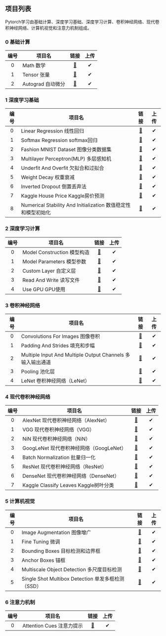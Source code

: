 ## 项目列表

Pytorch学习由基础计算、深度学习基础、深度学习计算、卷积神经网络、现代卷积神经网络、计算机视觉和注意力机制组成。

### 0 基础计算

| 编号 | 项目名            |                             链接                             | 上传 |
| :--: | ----------------- | :----------------------------------------------------------: | :--: |
|  0   | Math 数学         | [🎫](./000_pytorch_%E5%9F%BA%E7%A1%80%E8%AE%A1%E7%AE%97/00_Math_%E6%95%B0%E5%AD%A6) |  ✔   |
|  1   | Tensor 张量       | [🎫](./000_pytorch_%E5%9F%BA%E7%A1%80%E8%AE%A1%E7%AE%97/01_Tensor_%E5%BC%A0%E9%87%8F) |  ✔   |
|  2   | Autograd 自动微分 | [🎫](./000_pytorch_%E5%9F%BA%E7%A1%80%E8%AE%A1%E7%AE%97/02_Autograd_%E8%87%AA%E5%8A%A8%E5%BE%AE%E5%88%86) |  ✔   |

### 1 深度学习基础

| 编号 | 项目名                                                       |                             链接                             | 上传 |
| :--: | ------------------------------------------------------------ | :----------------------------------------------------------: | :--: |
|  0   | Linear Regression 线性回归                                   | [🎫](./001_pytorch_%E6%B7%B1%E5%BA%A6%E5%AD%A6%E4%B9%A0%E5%9F%BA%E7%A1%80/00_Linear%20Regression_%E7%BA%BF%E6%80%A7%E5%9B%9E%E5%BD%92) |  ✔   |
|  1   | Softmax Regression softmax回归                               | [🎫](./001_pytorch_%E6%B7%B1%E5%BA%A6%E5%AD%A6%E4%B9%A0%E5%9F%BA%E7%A1%80/01_Softmax%20Regression_softmax%E5%9B%9E%E5%BD%92) |  ✔   |
|  2   | Fashion MNIST Dataset 图像分类数据集                         | [🎫](./001_pytorch_%E6%B7%B1%E5%BA%A6%E5%AD%A6%E4%B9%A0%E5%9F%BA%E7%A1%80/02_Fashion%20MNIST_%E5%9B%BE%E5%83%8F%E5%88%86%E7%B1%BB%E6%95%B0%E6%8D%AE%E9%9B%86) |  ✔   |
|  3   | Multilayer Perceptron(MLP) 多层感知机                        | [🎫](./001_pytorch_%E6%B7%B1%E5%BA%A6%E5%AD%A6%E4%B9%A0%E5%9F%BA%E7%A1%80/03_Multilayer%20Perceptron(MLP)_%E5%A4%9A%E5%B1%82%E6%84%9F%E7%9F%A5%E6%9C%BA) |  ✔   |
|  4   | Underfit And Overfit 欠拟合和过拟合                          | [🎫](./001_pytorch_%E6%B7%B1%E5%BA%A6%E5%AD%A6%E4%B9%A0%E5%9F%BA%E7%A1%80/04_Underfit%20And%20Overfit_%E6%AC%A0%E6%8B%9F%E5%90%88%E5%92%8C%E8%BF%87%E6%8B%9F%E5%90%88) |  ✔   |
|  5   | Weight Decay 权重衰减                                        | [🎫](./001_pytorch_%E6%B7%B1%E5%BA%A6%E5%AD%A6%E4%B9%A0%E5%9F%BA%E7%A1%80/05_Weight%20Decay_%E6%9D%83%E9%87%8D%E8%A1%B0%E5%87%8F) |  ✔   |
|  6   | Inverted Dropout 倒置丢弃法                                  | [🎫](./001_pytorch_%E6%B7%B1%E5%BA%A6%E5%AD%A6%E4%B9%A0%E5%9F%BA%E7%A1%80/06_Inverted%20Dropout_%E5%80%92%E7%BD%AE%E4%B8%A2%E5%BC%83%E6%B3%95) |  ✔   |
|  7   | Kaggle House Price Kaggle房价预测                            | [🎫](./001_pytorch_%E6%B7%B1%E5%BA%A6%E5%AD%A6%E4%B9%A0%E5%9F%BA%E7%A1%80/07_Kaggle%20House%20Price_Kaggle%E6%88%BF%E4%BB%B7%E9%A2%84%E6%B5%8B) |  ✔   |
|  8   | Numerical Stability And Initialization 数值稳定性和模型初始化 | [🎫](./001_pytorch_%E6%B7%B1%E5%BA%A6%E5%AD%A6%E4%B9%A0%E5%9F%BA%E7%A1%80/08_Numerical%20Stability%20And%20Initialization_%E6%95%B0%E5%80%BC%E7%A8%B3%E5%AE%9A%E6%80%A7%E5%92%8C%E6%A8%A1%E5%9E%8B%E5%88%9D%E5%A7%8B%E5%8C%96) |  ✔   |

### 2 深度学习计算

| 编号 | 项目名                      |                             链接                             | 上传 |
| :--: | --------------------------- | :----------------------------------------------------------: | :--: |
|  0   | Model Construction 模型构造 | [🎫](./002_pytorch_%E6%B7%B1%E5%BA%A6%E5%AD%A6%E4%B9%A0%E8%AE%A1%E7%AE%97/00_Model%20Construction_%E6%A8%A1%E5%9E%8B%E6%9E%84%E9%80%A0) |  ✔   |
|  1   | Model Parameters 模型参数   | [🎫](./002_pytorch_%E6%B7%B1%E5%BA%A6%E5%AD%A6%E4%B9%A0%E8%AE%A1%E7%AE%97/01_Model%20Parameters_%E6%A8%A1%E5%9E%8B%E5%8F%82%E6%95%B0) |  ✔   |
|  2   | Custom Layer 自定义层       | [🎫](./002_pytorch_%E6%B7%B1%E5%BA%A6%E5%AD%A6%E4%B9%A0%E8%AE%A1%E7%AE%97/02_Custom%20Layer_%E8%87%AA%E5%AE%9A%E4%B9%89%E5%B1%82) |  ✔   |
|  3   | Read And Write 读写文件     | [🎫](./002_pytorch_%E6%B7%B1%E5%BA%A6%E5%AD%A6%E4%B9%A0%E8%AE%A1%E7%AE%97/03_Read%20And%20Write_%E8%AF%BB%E5%86%99%E6%96%87%E4%BB%B6) |  ✔   |
|  4   | Use GPU GPU使用             | [🎫](./002_pytorch_%E6%B7%B1%E5%BA%A6%E5%AD%A6%E4%B9%A0%E8%AE%A1%E7%AE%97/04_Use%20GPU_GPU%E4%BD%BF%E7%94%A8) |  ✔   |

### 3 卷积神经网络

| 编号 | 项目名                                                     |                             链接                             | 上传 |
| :--: | ---------------------------------------------------------- | :----------------------------------------------------------: | :--: |
|  0   | Convolutions For Images 图像卷积                           | [🎫](./003_pytorch_%E5%8D%B7%E7%A7%AF%E7%A5%9E%E7%BB%8F%E7%BD%91%E7%BB%9C%EF%BC%88CNN%EF%BC%89/00_Convolutions%20For%20Images_%E5%9B%BE%E5%83%8F%E5%8D%B7%E7%A7%AF) |  ✔   |
|  1   | Padding And Strides 填充和步幅                             | [🎫](./003_pytorch_%E5%8D%B7%E7%A7%AF%E7%A5%9E%E7%BB%8F%E7%BD%91%E7%BB%9C%EF%BC%88CNN%EF%BC%89/01_Padding%20And%20Strides_%E5%A1%AB%E5%85%85%E5%92%8C%E6%AD%A5%E5%B9%85) |  ✔   |
|  2   | Multiple Input And Multiple Output Channels 多输入输出通道 | [🎫](./003_pytorch_%E5%8D%B7%E7%A7%AF%E7%A5%9E%E7%BB%8F%E7%BD%91%E7%BB%9C%EF%BC%88CNN%EF%BC%89/02_Multiple%20Input%20And%20Multiple%20Output%20Channels_%E5%A4%9A%E8%BE%93%E5%85%A5%E8%BE%93%E5%87%BA%E9%80%9A%E9%81%93) |  ✔   |
|  3   | Pooling 池化层                                             | [🎫](./003_pytorch_%E5%8D%B7%E7%A7%AF%E7%A5%9E%E7%BB%8F%E7%BD%91%E7%BB%9C%EF%BC%88CNN%EF%BC%89/03_Pooling_%E6%B1%A0%E5%8C%96%E5%B1%82) |  ✔   |
|  4   | LeNet 卷积神经网络（LeNet）                                | [🎫](./003_pytorch_%E5%8D%B7%E7%A7%AF%E7%A5%9E%E7%BB%8F%E7%BD%91%E7%BB%9C%EF%BC%88CNN%EF%BC%89/04_LeNet_%E5%8D%B7%E7%A7%AF%E7%A5%9E%E7%BB%8F%E7%BD%91%E7%BB%9C%EF%BC%88LeNet%EF%BC%89) |  ✔   |

### 4 现代卷积神经网络

| 编号 | 项目名                                  |                             链接                             | 上传 |
| :--: | --------------------------------------- | :----------------------------------------------------------: | :--: |
|  0   | AlexNet 现代卷积神经网络（AlexNet）     | [🎫](./004_pytorch_%E7%8E%B0%E4%BB%A3%E5%8D%B7%E7%A7%AF%E7%A5%9E%E7%BB%8F%E7%BD%91%E7%BB%9C/00_AlexNet_%E7%8E%B0%E4%BB%A3%E5%8D%B7%E7%A7%AF%E7%A5%9E%E7%BB%8F%E7%BD%91%E7%BB%9C%EF%BC%88AlexNet%EF%BC%89) |  ✔   |
|  1   | VGG 现代卷积神经网络（VGG）             | [🎫](./004_pytorch_%E7%8E%B0%E4%BB%A3%E5%8D%B7%E7%A7%AF%E7%A5%9E%E7%BB%8F%E7%BD%91%E7%BB%9C/01_VGG_%E7%8E%B0%E4%BB%A3%E5%8D%B7%E7%A7%AF%E7%A5%9E%E7%BB%8F%E7%BD%91%E7%BB%9C%EF%BC%88VGG%EF%BC%89) |  ✔   |
|  2   | NiN 现代卷积神经网络（NiN）             | [🎫](./004_pytorch_%E7%8E%B0%E4%BB%A3%E5%8D%B7%E7%A7%AF%E7%A5%9E%E7%BB%8F%E7%BD%91%E7%BB%9C/02_NiN_%E7%8E%B0%E4%BB%A3%E5%8D%B7%E7%A7%AF%E7%A5%9E%E7%BB%8F%E7%BD%91%E7%BB%9C%EF%BC%88NiN%EF%BC%89) |  ✔   |
|  3   | GoogLeNet 现代卷积神经网络（GoogLeNet） | [🎫](./004_pytorch_%E7%8E%B0%E4%BB%A3%E5%8D%B7%E7%A7%AF%E7%A5%9E%E7%BB%8F%E7%BD%91%E7%BB%9C/03_GoogLeNet_%E7%8E%B0%E4%BB%A3%E5%8D%B7%E7%A7%AF%E7%A5%9E%E7%BB%8F%E7%BD%91%E7%BB%9C%EF%BC%88GoogLeNet%EF%BC%89) |  ✔   |
|  4   | Batch Normalization 批量归一化          | [🎫](./004_pytorch_%E7%8E%B0%E4%BB%A3%E5%8D%B7%E7%A7%AF%E7%A5%9E%E7%BB%8F%E7%BD%91%E7%BB%9C/04_Batch%20Normalization_%E6%89%B9%E9%87%8F%E5%BD%92%E4%B8%80%E5%8C%96) |  ✔   |
|  5   | ResNet 现代卷积神经网络（ResNet）       | [🎫](./004_pytorch_%E7%8E%B0%E4%BB%A3%E5%8D%B7%E7%A7%AF%E7%A5%9E%E7%BB%8F%E7%BD%91%E7%BB%9C/05_ResNet_%E7%8E%B0%E4%BB%A3%E5%8D%B7%E7%A7%AF%E7%A5%9E%E7%BB%8F%E7%BD%91%E7%BB%9C%EF%BC%88ResNet%EF%BC%89) |  ✔   |
|  6   | DenseNet 现代卷积神经网络（DenseNet）   | [🎫](./004_pytorch_%E7%8E%B0%E4%BB%A3%E5%8D%B7%E7%A7%AF%E7%A5%9E%E7%BB%8F%E7%BD%91%E7%BB%9C/06_DenseNet_%E7%8E%B0%E4%BB%A3%E5%8D%B7%E7%A7%AF%E7%A5%9E%E7%BB%8F%E7%BD%91%E7%BB%9C%EF%BC%88DenseNet%EF%BC%89) |  ✔   |
|  7   | Kaggle Classify Leaves Kaggle树叶分类   | [🎫](./004_pytorch_%E7%8E%B0%E4%BB%A3%E5%8D%B7%E7%A7%AF%E7%A5%9E%E7%BB%8F%E7%BD%91%E7%BB%9C/07_Kaggle%20Classify%20Leaves_Kaggle%E6%A0%91%E5%8F%B6%E5%88%86%E7%B1%BB) |  ✔   |

### 5 计算机视觉

| 编号 | 项目名                                             |                             链接                             | 上传 |
| :--: | -------------------------------------------------- | :----------------------------------------------------------: | :--: |
|  0   | Image Augmentation 图像增广                        | [🎫](./005_pytorch_%E8%AE%A1%E7%AE%97%E6%9C%BA%E8%A7%86%E8%A7%89/00_image%20augmentation_%E5%9B%BE%E5%83%8F%E5%A2%9E%E5%B9%BF) |  ✔   |
|  1   | Fine Tuning 微调                                   | [🎫](./005_pytorch_%E8%AE%A1%E7%AE%97%E6%9C%BA%E8%A7%86%E8%A7%89/01_fine%20tuning_%E5%BE%AE%E8%B0%83) |  ✔   |
|  2   | Bounding Boxes 目标检测和边界框                    | [🎫](./005_pytorch_%E8%AE%A1%E7%AE%97%E6%9C%BA%E8%A7%86%E8%A7%89/02_Bounding%20Boxes_%E7%9B%AE%E6%A0%87%E6%A3%80%E6%B5%8B%E5%92%8C%E8%BE%B9%E7%95%8C%E6%A1%86) |  ✔   |
|  3   | Anchor Boxes 锚框                                  | [🎫](./005_pytorch_%E8%AE%A1%E7%AE%97%E6%9C%BA%E8%A7%86%E8%A7%89/03_Anchor%20Boxes_%E9%94%9A%E6%A1%86) |  ✔   |
|  4   | Multiscale Object Detection 多尺度目标检测         | [🎫](./005_pytorch_%E8%AE%A1%E7%AE%97%E6%9C%BA%E8%A7%86%E8%A7%89/04_Multiscale%20Object%20Detection_%E5%A4%9A%E5%B0%BA%E5%BA%A6%E7%9B%AE%E6%A0%87%E6%A3%80%E6%B5%8B) |  ✔   |
|  5   | Single Shot Multibox Detection 单发多框检测（SSD） | [🎫](./005_pytorch_%E8%AE%A1%E7%AE%97%E6%9C%BA%E8%A7%86%E8%A7%89/05_Single%20Shot%20Multibox%20Detection_%E5%8D%95%E5%8F%91%E5%A4%9A%E6%A1%86%E6%A3%80%E6%B5%8B%EF%BC%88SSD%EF%BC%89) |  ✔   |

### 6 注意力机制

| 编号 | 项目名                    |                             链接                             | 上传 |
| :--: | ------------------------- | :----------------------------------------------------------: | :--: |
|  0   | Attention Cues 注意力提示 | [🎫](./006_pytorch_%E6%B3%A8%E6%84%8F%E5%8A%9B%E6%9C%BA%E5%88%B6/00_Attention%20Cues_%E6%B3%A8%E6%84%8F%E5%8A%9B%E6%8F%90%E7%A4%BA) |  ✔   |

